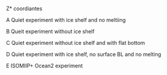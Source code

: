 Z* coordiantes


A Quiet experiment with ice shelf and no meltiing

B Queit experiment without ice shelf

C Quiet experiment without ice shelf and with flat bottom

D Quiet experiment with ice shelf, no surface BL and no melting

E ISOMIIP+ Ocean2 experiment
